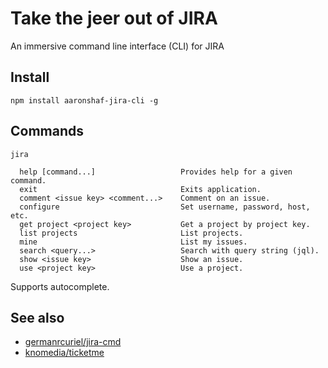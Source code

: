 # Take the jeer out of JIRA

An immersive command line interface (CLI) for JIRA

## Install

```
npm install aaronshaf-jira-cli -g
```

## Commands

```
jira

  help [command...]                   Provides help for a given command.
  exit                                Exits application.
  comment <issue key> <comment...>    Comment on an issue.
  configure                           Set username, password, host, etc.
  get project <project key>           Get a project by project key.
  list projects                       List projects.
  mine                                List my issues.
  search <query...>                   Search with query string (jql).
  show <issue key>                    Show an issue.
  use <project key>                   Use a project.
```

Supports autocomplete.

## See also

* [germanrcuriel/jira-cmd](https://github.com/germanrcuriel/jira-cmd)
* [knomedia/ticketme](https://github.com/knomedia/ticketme)
